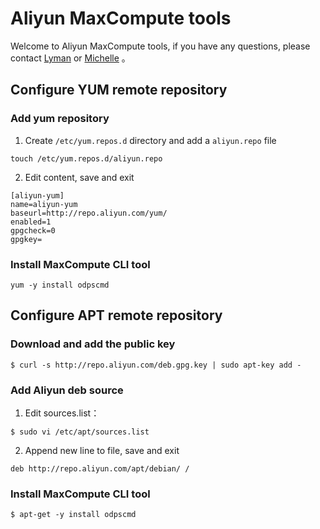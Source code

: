 # Aliyun MaxCompute tools

Welcome to Aliyun MaxCompute tools, if you have any questions, please contact [Lyman](mailto:lymanrb@gmail.com) or [Michelle](mailto:0716michelle@gmail.com) 。


## Configure YUM remote repository

### Add yum repository

1. Create `/etc/yum.repos.d` directory and add a `aliyun.repo` file

```
touch /etc/yum.repos.d/aliyun.repo
```

2. Edit content, save and exit

```
[aliyun-yum]
name=aliyun-yum
baseurl=http://repo.aliyun.com/yum/
enabled=1
gpgcheck=0
gpgkey=
```

### Install MaxCompute CLI tool


```
yum -y install odpscmd
```


## Configure APT remote repository


### Download and add the public key

```
$ curl -s http://repo.aliyun.com/deb.gpg.key | sudo apt-key add -
```


### Add Aliyun deb source


1. Edit sources.list：

```
$ sudo vi /etc/apt/sources.list
```


2. Append new line to file, save and exit

```
deb http://repo.aliyun.com/apt/debian/ /
```

### Install MaxCompute CLI tool


```
$ apt-get -y install odpscmd
```
